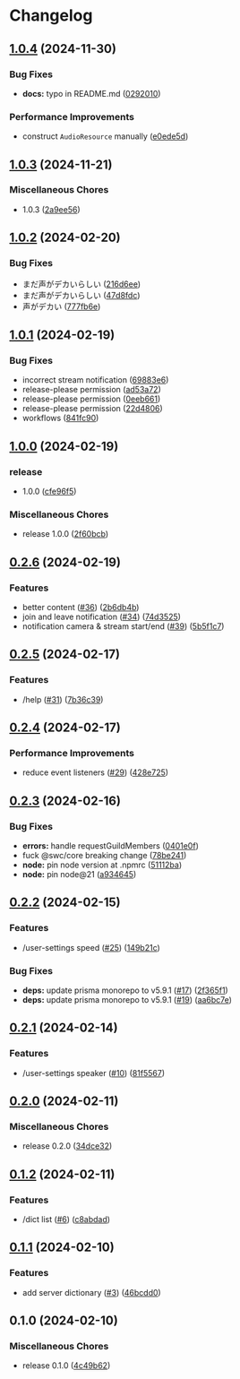 # Changelog

## [1.0.4](https://github.com/arpabot/ohno-bot/compare/v1.0.3...v1.0.4) (2024-11-30)


### Bug Fixes

* **docs:** typo in README.md ([0292010](https://github.com/arpabot/ohno-bot/commit/0292010a3e2a1b045c4f69423e5e34d5f250e41c))


### Performance Improvements

* construct `AudioResource` manually ([e0ede5d](https://github.com/arpabot/ohno-bot/commit/e0ede5db5710f0951e0ebf874fc6db9e5946600e))

## [1.0.3](https://github.com/arpabot/ohno-bot/compare/v1.0.2...v1.0.3) (2024-11-21)


### Miscellaneous Chores

* 1.0.3 ([2a9ee56](https://github.com/arpabot/ohno-bot/commit/2a9ee567081df75d883b21a6a5d207637539175a))

## [1.0.2](https://github.com/arpabot/ohno-bot/compare/v1.0.1...v1.0.2) (2024-02-20)


### Bug Fixes

* まだ声がデカいらしい ([216d6ee](https://github.com/arpabot/ohno-bot/commit/216d6ee28899998e5d9d001c495226d1725f6fb0))
* まだ声がデカいらしい ([47d8fdc](https://github.com/arpabot/ohno-bot/commit/47d8fdc6b5a216310a9d47c29c04bfc6600f9656))
* 声がデカい ([777fb6e](https://github.com/arpabot/ohno-bot/commit/777fb6ee0d8edc319ce9b845fc1eac19eee4d5de))

## [1.0.1](https://github.com/arpabot/ohno-bot/compare/v1.0.0...v1.0.1) (2024-02-19)


### Bug Fixes

* incorrect stream notification ([69883e6](https://github.com/arpabot/ohno-bot/commit/69883e6dc46a709d05767377e06283f99c66c73b))
* release-please permission ([ad53a72](https://github.com/arpabot/ohno-bot/commit/ad53a725467ec331ec52bb7928592fd35027bb5d))
* release-please permission ([0eeb661](https://github.com/arpabot/ohno-bot/commit/0eeb6617942807514243b5772aed77cb0a461513))
* release-please permission ([22d4806](https://github.com/arpabot/ohno-bot/commit/22d480697af40054dc3f2f98fd4c6a54234291b1))
* workflows ([841fc90](https://github.com/arpabot/ohno-bot/commit/841fc9087f58901621626bfdc7260e77d1ee917d))

## [1.0.0](https://github.com/yuimarudev/ohno-rewrite/compare/v0.2.6...v1.0.0) (2024-02-19)


### release

* 1.0.0 ([cfe96f5](https://github.com/yuimarudev/ohno-rewrite/commit/cfe96f5c532c3ac726073d00f1f0d1a55abeb2fb))


### Miscellaneous Chores

* release 1.0.0 ([2f60bcb](https://github.com/yuimarudev/ohno-rewrite/commit/2f60bcbd054418a4377a666951081211a87d9db2))

## [0.2.6](https://github.com/yuimarudev/ohno-rewrite/compare/v0.2.5...v0.2.6) (2024-02-19)


### Features

* better content ([#36](https://github.com/yuimarudev/ohno-rewrite/issues/36)) ([2b6db4b](https://github.com/yuimarudev/ohno-rewrite/commit/2b6db4bd923df60fb1aecb0e663321cc2cd98886))
* join and leave notification ([#34](https://github.com/yuimarudev/ohno-rewrite/issues/34)) ([74d3525](https://github.com/yuimarudev/ohno-rewrite/commit/74d3525d95f6c0d4a4d6efd6a5d6c25bde1535b3))
* notification camera & stream start/end ([#39](https://github.com/yuimarudev/ohno-rewrite/issues/39)) ([5b5f1c7](https://github.com/yuimarudev/ohno-rewrite/commit/5b5f1c7bb0f3e2a4b69b99283c380786f2f97998))

## [0.2.5](https://github.com/yuimarudev/ohno-rewrite/compare/v0.2.4...v0.2.5) (2024-02-17)


### Features

* /help ([#31](https://github.com/yuimarudev/ohno-rewrite/issues/31)) ([7b36c39](https://github.com/yuimarudev/ohno-rewrite/commit/7b36c3934c8da2a1c0f54a030acff586ab52537c))

## [0.2.4](https://github.com/yuimarudev/ohno-rewrite/compare/v0.2.3...v0.2.4) (2024-02-17)


### Performance Improvements

* reduce event listeners ([#29](https://github.com/yuimarudev/ohno-rewrite/issues/29)) ([428e725](https://github.com/yuimarudev/ohno-rewrite/commit/428e7255bb5c99ff1ff388614d1c3bd6002773ae))

## [0.2.3](https://github.com/yuimarudev/ohno-rewrite/compare/v0.2.2...v0.2.3) (2024-02-16)


### Bug Fixes

* **errors:** handle requestGuildMembers ([0401e0f](https://github.com/yuimarudev/ohno-rewrite/commit/0401e0ffe46633b3e7d2230c5232d2b301ba226b))
* fuck @swc/core breaking change ([78be241](https://github.com/yuimarudev/ohno-rewrite/commit/78be2412165ee209ec685246bb2ce15f00ad9a93))
* **node:** pin node version at .npmrc ([51112ba](https://github.com/yuimarudev/ohno-rewrite/commit/51112ba44aec5d6ac2e2e20c1122ac13db62b881))
* **node:** pin node@21 ([a934645](https://github.com/yuimarudev/ohno-rewrite/commit/a9346459881b45ce18dfcc0a17dc211f955e0e19))

## [0.2.2](https://github.com/yuimarudev/ohno-rewrite/compare/v0.2.1...v0.2.2) (2024-02-15)


### Features

* /user-settings speed ([#25](https://github.com/yuimarudev/ohno-rewrite/issues/25)) ([149b21c](https://github.com/yuimarudev/ohno-rewrite/commit/149b21ca1e8a009ca6b65861bb9779eb3695d107))


### Bug Fixes

* **deps:** update prisma monorepo to v5.9.1 ([#17](https://github.com/yuimarudev/ohno-rewrite/issues/17)) ([2f365f1](https://github.com/yuimarudev/ohno-rewrite/commit/2f365f17800bd4371dc21d1e05d1765b30b7b020))
* **deps:** update prisma monorepo to v5.9.1 ([#19](https://github.com/yuimarudev/ohno-rewrite/issues/19)) ([aa6bc7e](https://github.com/yuimarudev/ohno-rewrite/commit/aa6bc7e4be62c6d90b78665d941ab0b1c0135fae))

## [0.2.1](https://github.com/yuimarudev/ohno-rewrite/compare/v0.2.0...v0.2.1) (2024-02-14)


### Features

* /user-settings speaker ([#10](https://github.com/yuimarudev/ohno-rewrite/issues/10)) ([81f5567](https://github.com/yuimarudev/ohno-rewrite/commit/81f556783f43354cd144c352fbe26cc0b0bf881e))

## [0.2.0](https://github.com/yuimarudev/ohno-rewrite/compare/v0.1.2...v0.2.0) (2024-02-11)


### Miscellaneous Chores

* release 0.2.0 ([34dce32](https://github.com/yuimarudev/ohno-rewrite/commit/34dce32d550a1821915457bfada903462b51cd66))

## [0.1.2](https://github.com/yuimarudev/ohno-rewrite/compare/v0.1.1...v0.1.2) (2024-02-11)


### Features

* /dict list ([#6](https://github.com/yuimarudev/ohno-rewrite/issues/6)) ([c8abdad](https://github.com/yuimarudev/ohno-rewrite/commit/c8abdadacf47dffa8fd52576767581b1b2b7a926))

## [0.1.1](https://github.com/yuimarudev/ohno-rewrite/compare/v0.1.0...v0.1.1) (2024-02-10)


### Features

* add server dictionary ([#3](https://github.com/yuimarudev/ohno-rewrite/issues/3)) ([46bcdd0](https://github.com/yuimarudev/ohno-rewrite/commit/46bcdd087e5106ab91ca17cc7b458ad0d3d191ae))

## 0.1.0 (2024-02-10)


### Miscellaneous Chores

* release 0.1.0 ([4c49b62](https://github.com/yuimarudev/ohno-rewrite/commit/4c49b62b9c7ba0d1edbc825e3adffd46684783d6))

